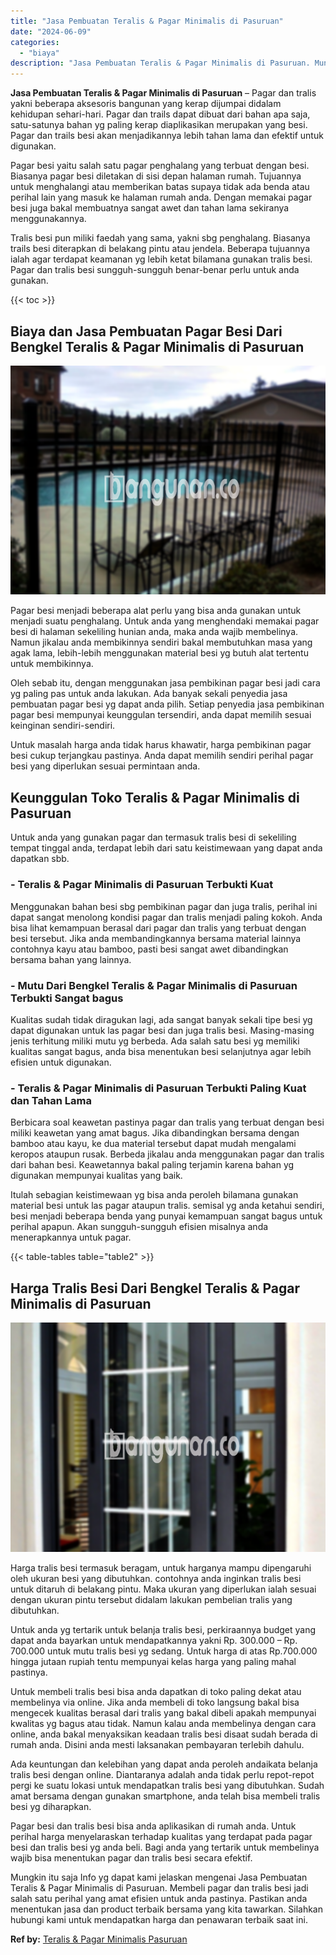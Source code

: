 ```yaml
---
title: "Jasa Pembuatan Teralis & Pagar Minimalis di Pasuruan"
date: "2024-06-09"
categories: 
  - "biaya"
description: "Jasa Pembuatan Teralis & Pagar Minimalis di Pasuruan. Mungkin itu saja Info yg dapat kami jelaskan mengenai Jasa Pembuatan Teralis & Pagar Minimalis di Pasur..."
---
```


**Jasa Pembuatan Teralis & Pagar Minimalis di Pasuruan** – Pagar dan tralis yakni beberapa aksesoris bangunan yang kerap dijumpai didalam kehidupan sehari-hari. Pagar dan trails dapat dibuat dari bahan apa saja, satu-satunya bahan yg paling kerap diaplikasikan merupakan yang besi. Pagar dan trails besi akan menjadikannya lebih tahan lama dan efektif untuk digunakan.

Pagar besi yaitu salah satu pagar penghalang yang terbuat dengan besi. Biasanya pagar besi diletakan di sisi depan halaman rumah. Tujuannya untuk menghalangi atau memberikan batas supaya tidak ada benda atau perihal lain yang masuk ke halaman rumah anda. Dengan memakai pagar besi juga bakal membuatnya sangat awet dan tahan lama sekiranya menggunakannya.

Tralis besi pun miliki faedah yang sama, yakni sbg penghalang. Biasanya trails besi diterapkan di belakang pintu atau jendela. Beberapa tujuannya ialah agar terdapat keamanan yg lebih ketat bilamana gunakan tralis besi. Pagar dan tralis besi sungguh-sungguh benar-benar perlu untuk anda gunakan.

{{< toc >}}

## Biaya dan Jasa Pembuatan Pagar Besi Dari Bengkel Teralis & Pagar Minimalis di Pasuruan

![Jasa Pembuatan Teralis & Pagar Minimalis di Pasuruan](/images/pagar-minimalis-murah-18.png)

Pagar besi menjadi beberapa alat perlu yang bisa anda gunakan untuk menjadi suatu penghalang. Untuk anda yang menghendaki memakai pagar besi di halaman sekeliling hunian anda, maka anda wajib membelinya. Namun jikalau anda membikinnya sendiri bakal membutuhkan masa yang agak lama, lebih-lebih menggunakan material besi yg butuh alat tertentu untuk membikinnya.

Oleh sebab itu, dengan menggunakan jasa pembikinan pagar besi jadi cara yg paling pas untuk anda lakukan. Ada banyak sekali penyedia jasa pembuatan pagar besi yg dapat anda pilih. Setiap penyedia jasa pembikinan pagar besi mempunyai keunggulan tersendiri, anda dapat memilih sesuai keinginan sendiri-sendiri.

Untuk masalah harga anda tidak harus khawatir, harga pembikinan pagar besi cukup terjangkau pastinya. Anda dapat memilih sendiri perihal pagar besi yang diperlukan sesuai permintaan anda.

## Keunggulan Toko Teralis & Pagar Minimalis di Pasuruan

Untuk anda yang gunakan pagar dan termasuk tralis besi di sekeliling tempat tinggal anda, terdapat lebih dari satu keistimewaan yang dapat anda dapatkan sbb.

### \- Teralis & Pagar Minimalis di Pasuruan Terbukti Kuat

Menggunakan bahan besi sbg pembikinan pagar dan juga tralis, perihal ini dapat sangat menolong kondisi pagar dan tralis menjadi paling kokoh. Anda bisa lihat kemampuan berasal dari pagar dan tralis yang terbuat dengan besi tersebut. Jika anda membandingkannya bersama material lainnya contohnya kayu atau bamboo, pasti besi sangat awet dibandingkan bersama bahan yang lainnya.

### \- Mutu Dari Bengkel Teralis & Pagar Minimalis di Pasuruan Terbukti Sangat bagus

Kualitas sudah tidak diragukan lagi, ada sangat banyak sekali tipe besi yg dapat digunakan untuk las pagar besi dan juga tralis besi. Masing-masing jenis terhitung miliki mutu yg berbeda. Ada salah satu besi yg memiliki kualitas sangat bagus, anda bisa menentukan besi selanjutnya agar lebih efisien untuk digunakan.

### \- Teralis & Pagar Minimalis di Pasuruan Terbukti Paling Kuat dan Tahan Lama

Berbicara soal keawetan pastinya pagar dan tralis yang terbuat dengan besi miliki keawetan yang amat bagus. Jika dibandingkan bersama dengan bamboo atau kayu, ke dua material tersebut dapat mudah mengalami keropos ataupun rusak. Berbeda jikalau anda menggunakan pagar dan tralis dari bahan besi. Keawetannya bakal paling terjamin karena bahan yg digunakan mempunyai kualitas yang baik.

Itulah sebagian keistimewaan yg bisa anda peroleh bilamana gunakan material besi untuk las pagar ataupun tralis. semisal yg anda ketahui sendiri, besi menjadi beberapa benda yang punyai kemampuan sangat bagus untuk perihal apapun. Akan sungguh-sungguh efisien misalnya anda menerapkannya untuk pagar.

{{< table-tables table="table2" >}}

## Harga Tralis Besi Dari Bengkel Teralis & Pagar Minimalis di Pasuruan

![Jasa Pembuatan Teralis & Pagar Minimalis di Pasuruan](/images/teralis-minimalis-murah-39.png)

Harga tralis besi termasuk beragam, untuk harganya mampu dipengaruhi oleh ukuran besi yang dibutuhkan. contohnya anda inginkan tralis besi untuk ditaruh di belakang pintu. Maka ukuran yang diperlukan ialah sesuai dengan ukuran pintu tersebut didalam lakukan pembelian tralis yang dibutuhkan.

Untuk anda yg tertarik untuk belanja tralis besi, perkiraannya budget yang dapat anda bayarkan untuk mendapatkannya yakni Rp. 300.000 – Rp. 700.000 untuk mutu tralis besi yg sedang. Untuk harga di atas Rp.700.000 hingga jutaan rupiah tentu mempunyai kelas harga yang paling mahal pastinya.

Untuk membeli tralis besi bisa anda dapatkan di toko paling dekat atau membelinya via online. Jika anda membeli di toko langsung bakal bisa mengecek kualitas berasal dari tralis yang bakal dibeli apakah mempunyai kwalitas yg bagus atau tidak. Namun kalau anda membelinya dengan cara online, anda bakal menyaksikan keadaan tralis besi disaat sudah berada di rumah anda. Disini anda mesti laksanakan pembayaran terlebih dahulu.

Ada keuntungan dan kelebihan yang dapat anda peroleh andaikata belanja tralis besi dengan online. Diantaranya adalah anda tidak perlu repot-repot pergi ke suatu lokasi untuk mendapatkan tralis besi yang dibutuhkan. Sudah amat bersama dengan gunakan smartphone, anda telah bisa membeli tralis besi yg diharapkan.

Pagar besi dan tralis besi bisa anda aplikasikan di rumah anda. Untuk perihal harga menyelaraskan terhadap kualitas yang terdapat pada pagar besi dan tralis besi yg anda beli. Bagi anda yang tertarik untuk membelinya wajib bisa menentukan pagar dan tralis besi secara efektif.

Mungkin itu saja Info yg dapat kami jelaskan mengenai Jasa Pembuatan Teralis & Pagar Minimalis di Pasuruan. Membeli pagar dan tralis besi jadi salah satu perihal yang amat efisien untuk anda pastinya. Pastikan anda menentukan jasa dan product terbaik bersama yang kita tawarkan. Silahkan hubungi kami untuk mendapatkan harga dan penawaran terbaik saat ini.

**Ref by:** [Teralis & Pagar Minimalis Pasuruan](https://id.wikipedia.org/wiki/Teralis)
